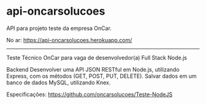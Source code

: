 # api-oncarsolucoes
API para projeto teste da empresa OnCar.

No ar: https://api-oncarsolucoes.herokuapp.com/
_______________________________________________________________________
Teste Técnico OnCar para vaga de desenvolvedor(a) Full Stack Node.js

Backend
Desenvolver uma API JSON RESTful em Node.js, utilizando Express, com os métodos (GET, POST, PUT, DELETE). Salvar dados em um banco de dados MySQL, utilizando Knex.

Especificações: https://github.com/oncarsolucoes/Teste-NodeJS



